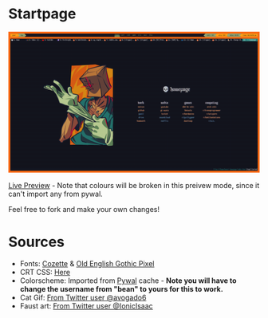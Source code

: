 # Startpage

![screenshot of start page](https://github.com/Bean499/Bean499/blob/main/assets/homepage.png)

[Live Preview](https://bean499.github.io/startpage/) - Note that colours will be broken in this preivew mode, since it can't import any from pywal.

Feel free to fork and make your own changes!

# Sources
- Fonts: [Cozette](https://github.com/slavfox/Cozette) & [Old English Gothic Pixel](https://fontstruct.com/fontstructions/show/1535174/old-english-gothic-pixel) 
- CRT CSS: [Here](http://aleclownes.com/2017/02/01/crt-display.html) 
- Colorscheme: Imported from [Pywal](https://pypi.org/project/pywal/) cache - **Note you will have to change the username from "bean" to yours for this to work.**
- Cat Gif: [From Twitter user @avogado6](https://twitter.com/avogado6/status/1165595520967954432)
- Faust art: [From Twitter user @IonicIsaac](https://twitter.com/IonicIsaac/status/1274460902033461248)
